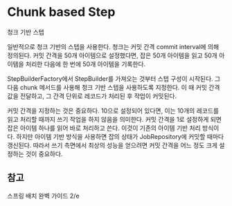 # Chunk based Step
청크 기반 스텝

일반적으로 청크 기반의 스텝을 사용한다. 청크는 커밋 간격 commit interval에 의해 정의된다. 커밋 간격을 50개 아이템으로 설정했다면, 잡은 50개 아이템을 읽고 50개 아이템을 처리한 다음에 한 번에 50개 아이템을 기록한다.

StepBuilderFactory에서 StepBuilder를 가져오는 것부터 스텝 구성이 시작된다. 그 다음 chunk 메서드를 사용해 청크 기반 스텝을 사용하도록 지정한다. 이 때 커밋 간격 값을 전달하고, 그 간격 단위로 레코드가 처리된 후 작업이 커밋된다.

커밋 간격을 지정하는 것은 중요하다. 10으로 설정되어 있다면, 이는 10개의 레코드를 읽고 처리할 때까지 쓰기 작업을 하지 않음을 의미한다. 커밋 간격을 1로 설정하게 되면 잡은 아이템 하나를 읽어 바로 처리하고 쓴다. 이것이 기존의 아이템 기반 처리 방식이다. 하지만 아이템 기반 방식을 사용하면 잡의 상태가 JobRepository에 커밋할 때마다 갱신된다. 따라서 쓰기 측면에서 최상의 성능을 얻으려면 커밋 간격을 어느 정도 크게 설정하는 것이 중요하다. 

## 참고
스프링 배치 완벽 가이드 2/e  